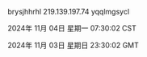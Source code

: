 brysjhhrhl 219.139.197.74 yqqlmgsycl

2024年 11月 04日 星期一 07:30:02 CST

2024年 11月 03日 星期日 23:30:02 GMT
